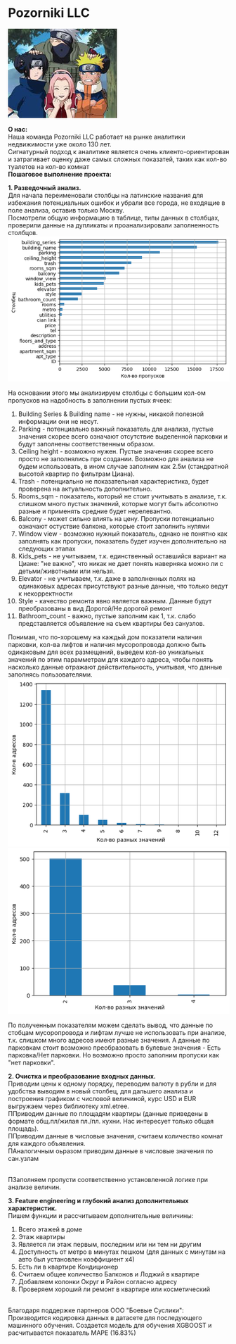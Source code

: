 # Pozorniki LLC
<img src="/pozorniki.jpeg" alt="project"/>

<b>О нас:</b>
<br>Наша команда Pozorniki LLC работает на рынке аналитики недвижимости уже около 130 лет.
<br>Сигнатурный подход к аналитике является очень клиенто-ориентирован и затрагивает оценку даже самых сложных показатей, таких как кол-во туалетов на кол-во комнат 
<br>
<b>Пошаговое выполнение проекта:</b>

<b>1. Разведочный анализ.</b> 
<br> Для начала переименовали столбцы на латинские названия для избежания потенциальных ошибок и убрали все города, не входящие в поле анализа, оставив только Москву.
<br> Посмотрели общую информацию в таблице, типы данных в столбцах, проверили данные на дупликаты и проанализировали заполненность столбцов.
<img src="/plot1.png" alt="project"/>

На основании этого мы анализируем столбцы с большим кол-ом пропусков на надобность в заполнении пустых ячеек:
1. Building Series & Building name - не нужны, никакой полезной информации они не несут.
2. Parking - потенциально важный показатель для анализа, пустые значения скорее всего означают отсутствие выделенной парковки и будут заполнены соответственным образом.
3. Ceiling height - возможно нужен. Пустые значения скорее всего просто не заполнялись при создании. Возможно для анализа не будем использовать, в ином случае заполним как 2.5м (стандратной высотой квартир по фильтрам Циана).
4. Trash - потенциально не показательная характеристика, будет проверена на актуальность дополнительно.
5. Rooms_sqm - показатель, который не стоит учитывать в анализе, т.к. слишком много пустых значений, которые могут быть абсолютно разные и применять средние будет нерелевантно.
6. Balcony - может сильно влиять на цену. Пропуски потенциально означают остуствие балкона, которые стоит заполнить нулями
7. Window view - возможно нужный показатель, однако не понятно как заполнять как пропуски, показатель будет изучен дополнительно на следующих этапах
8. Kids_pets - не учитываем, т.к. единственный оставшийся вариант на Циане: "не важно", что никак не дает понять наверняка можно ли с детьми/животными или нельзя.
9. Elevator - не учитываем, т.к. даже в заполненных полях на одинаковых адресах присутствуют разные данные, что только ведут к некорректности
10. Style - качество ремонта явно является важным. Данные будут преобразованы в вид Дорогой/Не дорогой ремонт
11. Bathroom_count - важно, пустые заполним как 1, т.к. слабо представляется объявление на съем квартиры без санузлов.

Понимая, что по-хорошему на каждый дом показатели  наличия парковки, кол-ва лифтов и наличия мусоропровода должно быть одикаковым для всех размещений,
выведем кол-во уникальных значений по этим парамметрам для каждого адреса, чтобы понять насколько данные отражают действительность, учитывая, что данные заполнясь пользователями.
<img src="/plot2.png" alt="project"/>
<img src="/plot3.png" alt="project"/>

По полученным показателям можем сделать вывод, что данные по стобцам мусоропровода и лифтам лучше не использовать при анализе, т.к. слишком много адресов имеют разные значения. 
А данные по парковкам стоит возможно преобразовать в булевые значения - Есть парковка/Нет парковки. Но возможно просто заполним пропуски как "нет парковки".



<b>2. Очистка и преобразование входных данных.</b> 
<br>Приводим цены к одному порядку, переводим валюту в рубли и для удобства выводим в новый столбец, для дальшего анализа и построения графиком с числовой величиной, курс USD и EUR выгружаем через библиотеку xml.etree.
<br>ППриводим данные по площадям квартиры (данные приведены в формате общ.пл/жилая пл./пл. кухни. Нас интересует только общая площадь).
<br>ППриводим данные в числовые значения, считаем количество комнат для каждого объявления.
<br>ПАналогичным оьразом приводим данные в числовые значения по сан.узлам

<br>ПЗаполняем пропусти соответственно установленной логике при анализе величин.




 



<b>3. Feature engineering и глубокий анализ дополнительных характеристик.</b> 
<br>
Пишем функции и рассчитываем дополнительные величины:
1. Всего этажей в доме
2. Этаж квартиры
3. Является ли этаж первым, последним или ни тем ни другим
4. Доступность от метро в минутах пешком (для данных с минутам на авто был установлен коэффициент х4)
5. Есть ли в квартире Кондиционер
6. Считаем общее количество Балконов и Лоджий в квартире
7. Добавляем колонки Округ и Район согласно адресу
8. Проверяем хороший ли ремонт в квартире или косметический

<br>Благодаря поддержке партнеров ООО "Боевые Суслики":
<br>Производится кодировка данных в датасете для последующего машинного обучения.
Создается модель для обучения XGBOOST и расчитывается показатель MAPE (16.83%)

  

